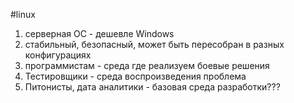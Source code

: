 #linux
1. серверная ОС - дешевле Windows
2. стабильный, безопасный, может быть пересобран в разных конфигурациях
3. программистам - среда где реализуем боевые решения
4. Тестировщики - среда воспроизведения проблема
5. Питонисты, дата аналитики - базовая среда разработки??? 
